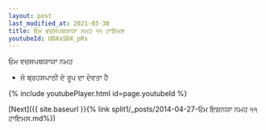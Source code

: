 ```yaml
---
layout: post
last_modified_at: 2021-03-30
title: ਓਮ ਵਚਸਪਥਯਾਯਾ ਨਮਹ ੧੧ ਟਾਇਮਸ
youtubeId: UDXaSDX_pRs
---
```

 
 
 ਓਮ ਵਚਸਪਥਯਾਯਾ ਨਮਹ  
 
 -  ਜੋ ਬ੍ਰਹਸਪਾਠੀ ਦੇ ਰੂਪ ਦਾ ਦੇਵਤਾ ਹੈ 
 
  
 
  
 
 
 
 
 
 


{% include youtubePlayer.html id=page.youtubeId %}
 
[Next]({{ site.baseurl }}{% link  split1/_posts/2014-04-27-ਓਮ ਇਸ਼ਨਯਾ ਨਮਹ ੧੧ ਟਾਇਮਸ.md%})
 
